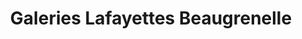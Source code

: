 ---
title: "Galeries Lafayettes Beaugrenelle"
url: /paris/galeries-lafayettes-beaugrenelle/
shop: grand magasin
---